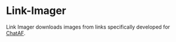 # Link-Imager
Link Imager downloads images from links specifically developed for [ChatAF](https://github.com/KinkyDeveloper/ChatAF).
